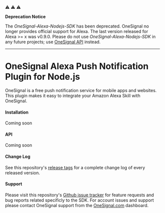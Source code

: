 
⚠️ ⚠️ ⚠️

**Deprecation Notice**

The _OneSignal-Alexa-Nodejs-SDK_ has been deprecated. OneSignal no longer provides official support for Alexa. The last version released for Alexa >= x was v0.9.0. Please do not use _OneSignal-Alexa-Nodejs-SDK_ in any future projects; use [OneSignal API](https://documentation.onesignal.com/reference/create-notification) instead.

-----

OneSignal Alexa Push Notification Plugin for Node.js
====================================

OneSignal is a free push notification service for mobile apps and websites. This plugin makes it easy to integrate your Amazon Alexa Skill with OneSignal.

#### Installation
Coming soon

#### API
Coming soon

#### Change Log
See this repository's [release tags](https://github.com/OneSignal/OneSignal-Alexa-Nodejs-SDK/releases) for a complete change log of every released version.

#### Support
Please visit this repository's [Github issue tracker](https://github.com/OneSignal/OneSignal-Alexa-Nodejs-SDK/issues) for feature requests and bug reports related specificly to the SDK.
For account issues and support please contact OneSignal support from the [OneSignal.com](https://onesignal.com) dashboard.
